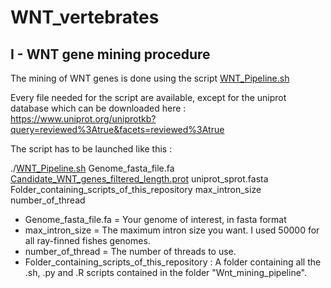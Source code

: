 # WNT_vertebrates

## I - WNT gene mining procedure

The mining of WNT genes is done using the script [WNT_Pipeline.sh](Wnt_mining_pipeline/WNT_Pipeline.sh) 

Every file needed for the script are available, except for the uniprot database which can be downloaded here : https://www.uniprot.org/uniprotkb?query=reviewed%3Atrue&facets=reviewed%3Atrue

The script has to be launched like this : 

./[WNT_Pipeline.sh](Wnt_mining_pipeline/WNT_Pipeline.sh)  Genome_fasta_file.fa [Candidate_WNT_genes_filtered_length.prot](Candidate_WNT_genes_filtered_length.prot) uniprot_sprot.fasta Folder_containing_scripts_of_this_repository max_intron_size number_of_thread


- Genome_fasta_file.fa = Your genome of interest, in fasta format  
-  max_intron_size = The maximum intron size you want. I used 50000 for all ray-finned fishes genomes.  
- number_of_thread = The number of threads to use. 
- Folder_containing_scripts_of_this_repository : A folder containing all the .sh, .py and .R scripts contained in the folder "Wnt_mining_pipeline".